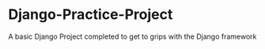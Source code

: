 # Django-Practice-Project
A basic Django Project completed to get to grips with the Django framework
